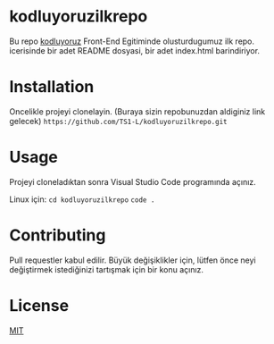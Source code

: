 # kodluyoruzilkrepo
Bu repo [kodluyoruz](https://kodluyoruz.org/) Front-End Egitiminde olusturdugumuz ilk repo. icerisinde bir adet README dosyasi, bir adet index.html barindiriyor.

# Installation
Oncelikle projeyi clonelayin. (Buraya sizin repobunuzdan aldiginiz link gelecek)
`https://github.com/TS1-L/kodluyoruzilkrepo.git`

# Usage
Projeyi cloneladıktan sonra Visual Studio Code programında açınız.

Linux için:
`cd kodluyoruzilkrepo`
`code .`

# Contributing
Pull requestler kabul edilir. Büyük değişiklikler için, lütfen önce neyi değiştirmek istediğinizi tartışmak için bir konu açınız.

# License
[MIT](https://github.com/TS1-L/kodluyoruzilkrepo?tab=MIT-1-ov-file#)